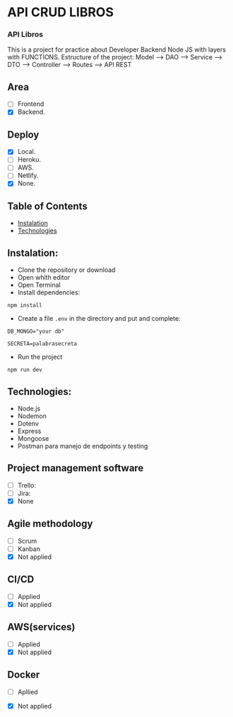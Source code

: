 # API CRUD LIBROS

### API Libros

This is a project for practice about Developer Backend Node JS with layers with FUNCTIONS.
Estructure of the project:
Model --> DAO --> Service --> DTO --> Controller --> Routes --> API REST

## Area

- [ ] Frontend
- [x] Backend.

## Deploy

- [x] Local.
- [ ] Heroku.
- [ ] AWS.
- [ ] Netlify.
- [x] None.

## <a name="table-of-contents"></a>Table of Contents

- [Instalation](#installation)
- [Technologies](#technologies)

## <a name="installation"></a>Instalation:

- Clone the repository or download
- Open whith editor
- Open Terminal
- Install dependencies:

```
npm install
```

 
- Create a file `.env` in the directory and put and complete:
 
```
DB_MONGO="your db"

SECRETA=palabrasecreta
```


- Run the project

```
npm run dev
```


## <a name="technologies"></a>Technologies:
- Node.js
- Nodemon
- Dotenv
- Express
- Mongoose
- Postman para manejo de endpoints y testing

## Project management software
- [ ] Trello:
- [ ] Jira:
- [x] None

## Agile methodology
- [ ] Scrum
- [ ] Kanban
- [x] Not applied

## CI/CD
- [ ] Applied
- [x] Not applied

## AWS(services)
- [ ] Applied
- [x] Not applied

## Docker
- [ ] Apllied
- [x] Not applied



```
